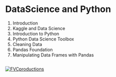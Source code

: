 # DataScience and Python

1. Introduction
2. Kaggle and Data Science
3. Introduction to Python
4. Python Data Science Toolbox
5. Cleaning Data
6. Pandas Foundation 
7. Manipulating Data Frames with Pandas

```

```
 <a href="http://fvcproductions.com"><img src="https://i.morioh.com/d2ae7e7467.png" title="FVCproductions" alt="FVCproductions"></a>
 
